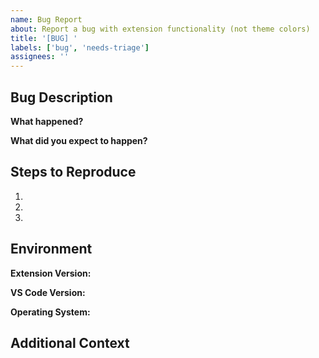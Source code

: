 ```yaml
---
name: Bug Report
about: Report a bug with extension functionality (not theme colors)
title: '[BUG] '
labels: ['bug', 'needs-triage']
assignees: ''
---
```


## Bug Description

**What happened?**  
<!-- Clear description of the bug -->

**What did you expect to happen?**  
<!-- What should have happened instead? -->

## Steps to Reproduce

1. 
2. 
3. 

## Environment

**Extension Version:**  
<!-- Find in Extensions panel → M Tech Themes → version number -->

**VS Code Version:**  
<!-- Help → About → Copy version info -->

**Operating System:**  
<!-- Windows 11, macOS 14, Ubuntu 22.04, etc. -->

## Additional Context

<!-- Any other relevant information, screenshots, or error messages -->
